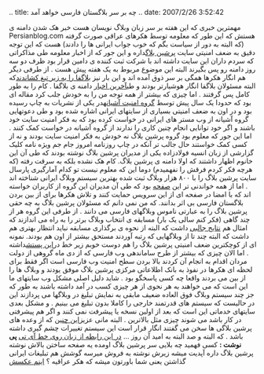 .. title: چه بر سر بلاگستان فارسی خواهد آمد .. date: 2007/2/26 3:52:42

مهمترین خبری که این هفته بر سر زبان وبلاگ نویسان هست خبر هک شدن دامنه ی
Persianblog.com هستش که این طور که معلومه توسط هکرهای عراقی صورت گرفته
(که البته به دور از سیاست بگم که خوب جواب ایرانی ها را دادند) هست که این
توجه دقیق به ضعف امنیتی سایت [پرشین بلاگ](http://persianweblog.ir/)داره
و این جور که از اخبار معلومه طی مذاکراتی که سردم داران این سایت داشته
اند با شرکت ثبت کننده ی دامین قرار بود ظرف دو سه روز دامنه رو پس بگیرند
البته این موضوع مربوط به یک هفته پیش هست . از طرفی دیگر هم انگار هکرها
همگی بر سر ذوق آمده اند و این بار نیز [بلاگفا را به زیر تیغ
کشاندند](http://www.news.blogfa.com/post-109.aspx)که البته مسئولان
بلاگفا انگار هوشیارتر بودند و طی[آخرین
اخبار](http://www.news.blogfa.com/post-111.aspx) دامنه ی بلاگفا . کام را
به طور کامل پس گرفتند . اما چیزی که بیشتر از همه توجه من را به خودش جلب
کرد مقاله ای بود که حدودا یک سال پیش توسط [گروه امنیت
آشیانه](http://ashiyane.ir/)در یکی از نشریات به چاپ رسیده بود و در اون
به ضعف امنیتی بسیاری از سایتهای ایرانی اشاره شده بود و طی دعوتهایی گروه
آشیانه از وب مستر های ایرانی در خواست کرده بود که به فکر امنیت سایت خود
باشند و اگر خود توانایی انجام چنین کاری را ندارند از گروه آشیانه در
خواست کمک کنند . اما این جور که معلوم بود گروه پرشین بلاگ نه خودش به فکر
امنیت سایت بودند و نه از کسی کمک خواستند حال جالب تر آنکه در چاپ روزنامه
امروز جام جم ویژه نامه کلیک گزارشی از زبان انسیه فولادزاده یکی از مدیران
پرشین بلاگ نوشته بودند که طی آن این خانوم اظهار داشتند که اولا دامنه ی
پرشین بلاگ. کام هک نشده بلکه به سرقت رفته (که هرچه فکر کردم فرقش را
نفهمیدم) دوما این که معلوم نیست تو کدام آمارگیری پارسال سایت پرشین بلاگ
را با ۸۰۰ هزار وبلاگ ثبت شده بهترین سیستم وبلاگ ایرانی شناخته اند . اما
از همه خواندنی تر این [صفحه](http://admin.persianblog.ir/) بود که طی آن
مدیران این گروه از کاربران خواسته اند که با امضا در صفحه ای از این سرویس
حمایت کنند و تلاش هکرها برای از بین بردن بلاگستان فارسی بی اثر بدانند.
که من نمی دانم که مسئولان پرشین بلاگ به چه حقی پرشین بلاگ را به عبارتی
ناموس وبلاگهای فارسی می دانند . از طرفی این گروه هر از چند گاهی (فکر کنم
سالی یک بار) مسابقه ی انتخاب وبلاگ برتر را به راه می اندازند که امثال هم
[نتایج جالبی](http://persianweblog.ir/topblogs/) داشت که البته از نحوه ی
برگذاری مسابقه نباید انتظار بهتری هم داشت که البته چند تا از وبلاگهایی
که رتبه آوردند مستحق بیشتر از اون هم بودند. نمونه ای از کوچکترین ضعف
امنیتی پرشین بلاگ را هم دوست خوبم زیر خط در[این
پستش](http://itline.blogspot.com/2007/08/droll-persianweblog-polling.html)داشته
. اما الان چیزی که بیشتر از طرح ساماندهی وب فارسی که از دی ماه گروهی از
دولت مردان اقدام به انجام آن کردند بالا بردن سطح امنیت وب فارسی است اگر
فقط برای لحظه ای هکرها در نفوذ به بانک اطلاعاتی مرکزی پرشین بلاگ موفق
یودند و وبلاگ ها را از بین می بردند واقعا چه کسی پاسخگو بود . شاید دلیل
اصلی مشکل وب سایتهای ما این است که می خواهند به هر نحوی از هر چیزی کسب
در آمد داشته باشند به طور که جز چند سیستم وبلاگ فوق العاده ضعیف مابقی به
نمایش تبلیغ در وبلاگها می پردازند این در حالیست که سیستم های قدرتمند
خارجی را کاملا بدون تبلیغ می بینیم . و مشکل بعدی سایتهای خدماتی این است
که بعد از اولین نسخه یا پیشرفت نمی کنند و اگر هم پیشرفتی در کار باشد می
شوند چیزی مثل بالاترین . البته مانی عزیز[این
چنین](http://www.manionline.org/1386/05/05/persian-blog-birthday-and-me/)
که از وعده های پرشین بلاگی ها سخن می گفتند انگار قرار است این سیستم
تغییرات چشم گیری داشته باشد . که البته و صد البته به امید آن روز … [در
این رابطه از زبان روی خط آی تی](http://itonline.ir/?p=234) **پی نوشت :**
کسی فهمید چه بلایی سر پرشین بلاگ اومده یه صفحه ساختن بالاش نوشته پرشین
بلاگ داره آپدیت میشه زیرش نوشته به فروش میرسه گوشش هم تبلیغات ایرانی
گذاشتن یعنی شما باورتون میشه که هکر عراقیه ؟ [اینم
عکسش](http://i19.tinypic.com/62ei8mg.gif)
